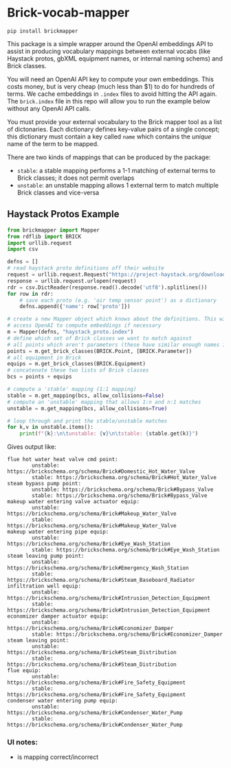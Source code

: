 # Brick-vocab-mapper

```
pip install brickmapper
```

This package is a simple wrapper around the OpenAI embeddings API to assist in
producing vocabulary mappings between external vocabs (like Haystack protos,
gbXML equipment names, or internal naming schems) and Brick classes.

You will need an OpenAI API key to compute your own embeddings. This costs money,
but is very cheap (much less than $1) to do for hundreds of terms.
We cache embeddings in `.index` files to avoid hitting the API again.
The `brick.index` file in this repo will allow you to run the example below without any OpenAI API calls.

You must provide your external vocabulary to the Brick mapper tool as a list of dictonaries.
Each dictionary defines key-value pairs of a single concept; this dictionary must contain a key called `name` which contains
the *unique* name of the term to be mapped.

There are two kinds of mappings that can be produced by the package:
- `stable`: a stable mapping performs a 1-1 matching of external terms to Brick classes; it does not permit overlaps
- `unstable`: an unstable mapping allows 1 external term to match multiple Brick classes and vice-versa

## Haystack Protos Example

```python
from brickmapper import Mapper
from rdflib import BRICK
import urllib.request
import csv

defns = []
# read haystack proto definitions off their website
request = urllib.request.Request("https://project-haystack.org/download/protos.csv", headers={'User-Agent': "Python script"})
response = urllib.request.urlopen(request)
rdr = csv.DictReader(response.read().decode('utf8').splitlines())
for row in rdr:
    # save each proto (e.g. 'air temp sensor point') as a dictionary
    defns.append({'name': row['proto']})

# create a new Mapper object which knows about the definitions. This will
# access OpenAI to compute embeddings if necessary
m = Mapper(defns, "haystack_proto.index")
# define which set of Brick classes we want to match against
# all points which aren't parameters (these have similar enough names it can confuse the mapping)
points = m.get_brick_classes(BRICK.Point, [BRICK.Parameter])
# all equipment in Brick
equips = m.get_brick_classes(BRICK.Equipment)
# concatenate these two lists of Brick classes
bcs = points + equips

# compute a 'stable' mapping (1:1 mapping)
stable = m.get_mapping(bcs, allow_collisions=False)
# compute an 'unstable' mapping that allows 1:n and n:1 matches
unstable = m.get_mapping(bcs, allow_collisions=True)

# loop through and print the stable/unstable matches
for k,v in unstable.items():
    print(f"{k}:\n\tunstable: {v}\n\tstable: {stable.get(k)}")
```

Gives output like:

```
flue hot water heat valve cmd point:
        unstable: https://brickschema.org/schema/Brick#Domestic_Hot_Water_Valve
        stable: https://brickschema.org/schema/Brick#Hot_Water_Valve
steam bypass pump point:
        unstable: https://brickschema.org/schema/Brick#Bypass_Valve
        stable: https://brickschema.org/schema/Brick#Bypass_Valve
makeup water entering valve actuator equip:
        unstable: https://brickschema.org/schema/Brick#Makeup_Water_Valve
        stable: https://brickschema.org/schema/Brick#Makeup_Water_Valve
makeup water entering pipe equip:
        unstable: https://brickschema.org/schema/Brick#Eye_Wash_Station
        stable: https://brickschema.org/schema/Brick#Eye_Wash_Station
steam leaving pump point:
        unstable: https://brickschema.org/schema/Brick#Emergency_Wash_Station
        stable: https://brickschema.org/schema/Brick#Steam_Baseboard_Radiator
infiltration well equip:
        unstable: https://brickschema.org/schema/Brick#Intrusion_Detection_Equipment
        stable: https://brickschema.org/schema/Brick#Intrusion_Detection_Equipment
economizer damper actuator equip:
        unstable: https://brickschema.org/schema/Brick#Economizer_Damper
        stable: https://brickschema.org/schema/Brick#Economizer_Damper
steam leaving point:
        unstable: https://brickschema.org/schema/Brick#Steam_Distribution
        stable: https://brickschema.org/schema/Brick#Steam_Distribution
flue equip:
        unstable: https://brickschema.org/schema/Brick#Fire_Safety_Equipment
        stable: https://brickschema.org/schema/Brick#Fire_Safety_Equipment
condenser water entering pump equip:
        unstable: https://brickschema.org/schema/Brick#Condenser_Water_Pump
        stable: https://brickschema.org/schema/Brick#Condenser_Water_Pump
```

### UI notes:
- is mapping correct/incorrect
